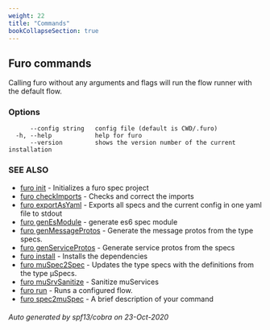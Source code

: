 ```yaml
---
weight: 22
title: "Commands"
bookCollapseSection: true
---
```

## Furo commands

Calling furo without any arguments and flags will run the flow runner with the default flow.


### Options

```
      --config string   config file (default is CWD/.furo)
  -h, --help            help for furo
      --version         shows the version number of the current installation
```

### SEE ALSO

* [furo init](furo_init.md)	 - Initializes a furo spec project
* [furo checkImports](furo_checkImports.md)	 - Checks and correct the imports
* [furo exportAsYaml](furo_exportAsYaml.md)	 - Exports all specs and the current config in one yaml file to stdout
* [furo genEsModule](furo_genEsModule.md)	 - generate es6 spec module
* [furo genMessageProtos](furo_genMessageProtos.md)	 - Generate the message protos from the type specs.
* [furo genServiceProtos](furo_genServiceProtos.md)	 - Generate service protos from the specs
* [furo install](furo_install.md)	 - Installs the dependencies
* [furo muSpec2Spec](furo_muSpec2Spec.md)	 - Updates the type specs with the definitions from the type µSpecs.
* [furo muSrvSanitize](furo_muSrvSanitize.md)	 - Sanitize muServices
* [furo run](furo_run.md)	 - Runs a configured flow.
* [furo spec2muSpec](furo_spec2muSpec.md)	 - A brief description of your command


###### Auto generated by spf13/cobra on 23-Oct-2020
